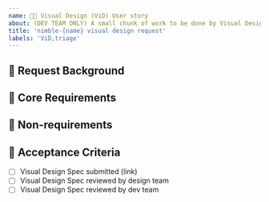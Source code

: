 ```yaml
---
name: 🧑‍🎨 Visual Design (ViD) User story
about: (DEV TEAM ONLY) A small chunk of work to be done by Visual Designer
title: 'nimble-{name} visual design request'
labels: 'ViD,triage'
---
```


<!-- Ensure the title can be understood without the parent item's context, e.g. "nimble-datepicker Visual Design" rather than just "Visual Design" -->

## 📌 Request Background

<!-- A short description of the request and requester. E.g. Who is the client and how do they expect to use the component? -->
<!-- Link to Interaction Design spec -->

## 🎯 Core Requirements

<!-- Outline the essential requirements of the component visual design. What states, variations, or other constraints are required? E.g. For a date picker… 

- Component needs block and outline appearances
- Component needs to fit in an editable table cell and in a details panel 
- Reuse the existing calendar icon
- … -->

## 🍆 Non-requirements

<!-- What ideas are out of scope for this component? E.g. For a date picker… 

- Component does not need a ghost appearance
- … -->


## 🥅 Acceptance Criteria

- [ ] Visual Design Spec submitted (link)
- [ ] Visual Design Spec reviewed by design team
- [ ] Visual Design Spec reviewed by dev team